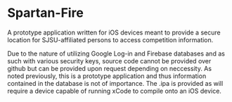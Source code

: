 # Spartan-Fire
A prototype application written for iOS devices meant to provide a secure location for SJSU-affiliated persons to access competition information.


Due to the nature of utilizing Google Log-in and Firebase databases and as such with various security keys, source code cannot be provided over github but can be provided upon request depending on neccessity. As noted previously, this is a prototype application and thus information contained in the database is not of importance. The .ipa is provided as will require a device capable of running xCode to compile onto an iOS device.
